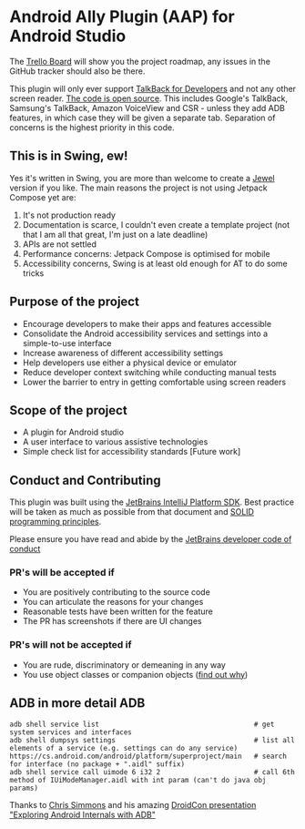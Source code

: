 # Android Ally Plugin (AAP) for Android Studio

The [Trello Board][4] will show you the project roadmap, any issues in the GitHub tracker should also be there.

This plugin will only ever support [TalkBack for Developers][9] and not any other screen reader. [The code is open source][8]. This includes Google's TalkBack, Samsung's TalkBack, Amazon VoiceView and CSR - unless they add ADB features, in which case they will be given a separate tab. Separation of concerns is the highest priority in this code.

## This is in Swing, ew!
Yes it's written in Swing, you are more than welcome to create a [Jewel][5] version if you like. The main reasons the project is not using Jetpack Compose yet are:
1. It's not production ready
2. Documentation is scarce, I couldn't even create a template project (not that I am all that great, I'm just on a late deadline)
3. APIs are not settled
4. Performance concerns: Jetpack Compose is optimised for mobile
5. Accessibility concerns, Swing is at least old enough for AT to do some tricks

## Purpose of the project
- Encourage developers to make their apps and features accessible
- Consolidate the Android accessibility services and settings into a simple-to-use interface
- Increase awareness of different accessibility settings
- Help developers use either a physical device or emulator
- Reduce developer context switching while conducting manual tests
- Lower the barrier to entry in getting comfortable using screen readers

## Scope of the project
- A plugin for Android studio
- A user interface to various assistive technologies
- Simple check list for accessibility standards [Future work]

## Conduct and Contributing
This plugin was built using the [JetBrains IntelliJ Platform SDK][1]. Best practice will be taken as much as possible from that document and [SOLID programming principles][2].

Please ensure you have read and abide by the [JetBrains developer code of conduct][3]

### PR's will be accepted if
* You are positively contributing to the source code
* You can articulate the reasons for your changes 
* Reasonable tests have been written for the feature
* The PR has screenshots if there are UI changes

### PR's will not be accepted if
* You are rude, discriminatory or demeaning in any way
* You use object classes or companion objects ([find out why][0])

## ADB in more detail ADB

```
adb shell service list                                      # get system services and interfaces
adb shell dumpsys settings                                  # list all elements of a service (e.g. settings can do any service)
https://cs.android.com/android/platform/superproject/main   # search for interface (no package + ".aidl" suffix)
adb shell service call uimode 6 i32 2                       # call 6th method of IUiModeManager.aidl with int param (can't do java obj params)
```
Thanks to [Chris Simmons][7] and his amazing [DroidCon presentation "Exploring Android Internals with ADB"][6]

[0]: https://plugins.jetbrains.com/docs/intellij/plugin-extensions.html#implementing-extension
[1]: https://plugins.jetbrains.com/docs/intellij/welcome.html
[2]: https://en.wikipedia.org/wiki/SOLID
[3]: https://github.com/jetbrains#code-of-conduct
[4]: https://trello.com/b/kSW3T8yG/android-ally-plugin-for-android-studio
[5]: https://github.com/JetBrains/jewel
[6]: https://www.droidcon.com/2022/11/15/exploring-android-internals-with-adb/
[7]: https://www.linkedin.com/in/chrisdsimmonds/
[8]: https://github.com/qbalsdon/talkback/tree/main
[9]: https://ally-keys.com/tb4d.html